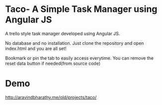 # Taco- A Simple Task Manager using Angular JS

A trello style task manager developed using Angular JS. 

No database and no installation. Just clone the repository and open index.html and you are all set!

Bookmark or pin the tab to easily access everytime. You can remove the reset data button if needed(from source code)

# Demo

http://aravindbharathy.me/old/projects/taco/
